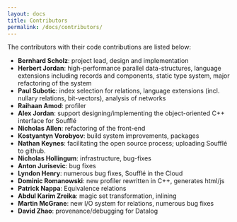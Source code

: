 ```yaml
---
layout: docs
title: Contributors
permalink: /docs/contributors/
---
```


The contributors with their code contributions are listed below:
 * **Bernhard Scholz**: project lead, design and implementation
 * **Herbert Jordan**: high-performance parallel data-structures, language extensions including records and components, static type system, major refactoring of the system
 * **Paul Subotic**: index selection for relations, language extensions (incl. nullary relations, bit-vectors), analysis of networks
 * **Raihaan Amod**: profiler 
 * **Alex Jordan**: support designing/implementing the object-oriented C++ interface for Soufflé
 * **Nicholas Allen**: refactoring of the front-end
 * **Kostyantyn Vorobyov**: build system improvements, packages
 * **Nathan Keynes**: facilitating the open source process; uploading Soufflé to github.
 * **Nicholas Hollingum**: infrastructure, bug-fixes 
 * **Anton Jurisevic**: bug fixes
 * **Lyndon Henry**: numerous bug fixes, Soufflé in the Cloud 
 * **Dominic Romanowski**: new profiler rewritten in C++, generates html/js
 * **Patrick Nappa**: Equivalence relations
 * **Abdul Karim Zreika**: magic set transformation, inlining 
 * **Martin McGrane**: new I/O system for relations, numerous bug fixes
 * **David Zhao**: provenance/debugging for Datalog
